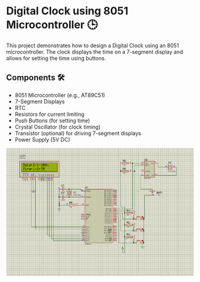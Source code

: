 # Digital Clock using 8051 Microcontroller 🕒

This project demonstrates how to design a Digital Clock using an 8051 microcontroller.
The clock displays the time on a 7-segment display and allows for setting the time using buttons.

## Components 🛠️
- 8051 Microcontroller (e.g., AT89C51)
- 7-Segment Displays 
- RTC 
- Resistors for current limiting
- Push Buttons (for setting time)
- Crystal Oscillator (for clock timing)
- Transistor (optional) for driving 7-segment displays
- Power Supply (5V DC)

![Circuit](digital_clock.jpg)
